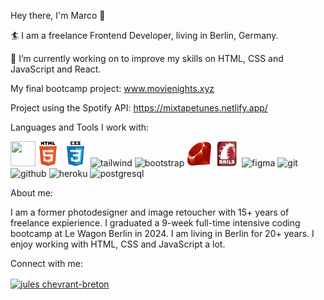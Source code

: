 Hey there, I'm Marco 👋 

:surfer: I am a freelance Frontend Developer, living in Berlin, Germany.

:rocket: I’m currently working on to improve my skills on HTML, CSS and JavaScript and React.


My final bootcamp project:
www.movienights.xyz

Project using the Spotify API:
https://mixtapetunes.netlify.app/

Languages and Tools I work with:

<img src="https://img.icons8.com/?size=100&id=wPohyHO_qO1a&format=png&color=000000"  width="40" height="40" style="max-width: 100%;"><img src="https://raw.githubusercontent.com/devicons/devicon/master/icons/html5/html5-original-wordmark.svg" alt="html5" width="40" height="40" style="max-width: 100%;">
<img src="https://raw.githubusercontent.com/devicons/devicon/master/icons/css3/css3-original-wordmark.svg" alt="css3" width="40" height="40" style="max-width: 100%;">
<img src="https://img.icons8.com/?size=100&id=4PiNHtUJVbLs&format=png&color=000000" alt="tailwind" width="40" height="40" style="max-width: 100%;">
<img src="https://img.icons8.com/?size=100&id=EzPCiQUqWWEa&format=png&color=000000" alt="bootstrap" width="40" height="40" style="max-width: 100%;">
<img src="https://raw.githubusercontent.com/devicons/devicon/master/icons/ruby/ruby-original.svg" alt="ruby" width="40" height="40" style="max-width: 100%;">
<img src="https://raw.githubusercontent.com/devicons/devicon/master/icons/rails/rails-original-wordmark.svg" alt="rails" width="40" height="40" style="max-width: 100%;">
<img src="https://img.icons8.com/?size=100&id=zfHRZ6i1Wg0U&format=png&color=000000" alt="figma" width="40" height="40" data-canonical-src="https://www.vectorlogo.zone/logos/figma/figma-icon.svg" style="max-width: 100%;">
<img src="https://img.icons8.com/?size=100&id=20906&format=png&color=000000" alt="git" width="40" height="40" style="max-width: 100%;">
<img src="https://img.icons8.com/?size=100&id=wqGmdISvpm0c&format=png&color=000000" alt="github" width="40" height="40" style="max-width: 100%;">
<img src="https://img.icons8.com/?size=100&id=31085&format=png&color=000000" alt="heroku" width="40" height="40" style="max-width: 100%;">
<img src="https://img.icons8.com/?size=100&id=38561&format=png&color=000000" alt="postgresql" width="40" height="40" style="max-width: 100%;">

About me:

I am a former photodesigner and image retoucher with 15+ years of freelance expierience. I graduated a 9-week full-time intensive coding bootcamp at Le Wagon Berlin in 2024. I am living in Berlin for 20+ years. I enjoy working with HTML, CSS and JavaScript a lot.

Connect with me:

<a href="https://www.linkedin.com/in/marcobaass/" rel="nofollow"><img align="center" src="https://raw.githubusercontent.com/rahuldkjain/github-profile-readme-generator/master/src/images/icons/Social/linked-in-alt.svg" alt="jules chevrant-breton" height="30" width="40" style="max-width: 100%;"></a>

